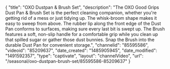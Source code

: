 {
    "title": "OXO Dustpan & Brush Set",
    "description": "The OXO Good Grips Dust Pan & Brush Set is the perfect cleaning companion, whether you're getting rid of a mess or just tidying up. The whisk-broom shape makes it easy to sweep from above. The rubber lip along the front edge of the Dust Pan conforms to surfaces, making sure every last bit is swept up. The Brush features a soft, non-slip handle for a comfortable grip while you clean up that spilled sugar or gather those dust bunnies. Snap the Brush into the durable Dust Pan for convenient storage.",
    "channelid": "85595586",
    "videoid": "85209637",
    "date_created": "1485905945",
    "date_modified": "1491592357",
    "type": "captivate",
    "layout": "channelVideo",
    "url": "\/seasonal\/oxo-dustpan-brush-set\/85595586-85209637"
}